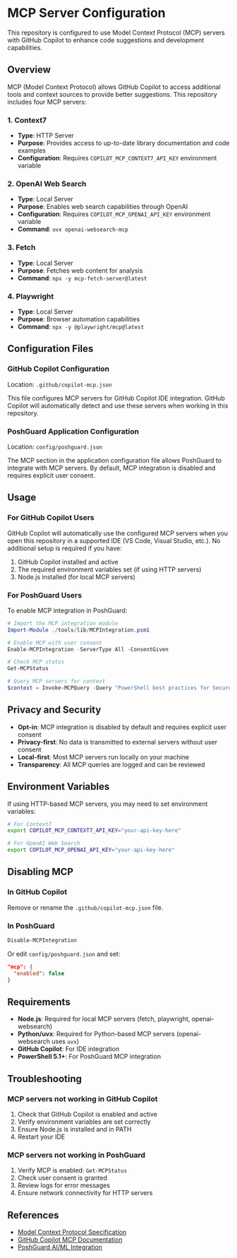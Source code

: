# MCP Server Configuration

This repository is configured to use Model Context Protocol (MCP) servers with GitHub Copilot to enhance code suggestions and development capabilities.

## Overview

MCP (Model Context Protocol) allows GitHub Copilot to access additional tools and context sources to provide better suggestions. This repository includes four MCP servers:

### 1. Context7
- **Type**: HTTP Server
- **Purpose**: Provides access to up-to-date library documentation and code examples
- **Configuration**: Requires `COPILOT_MCP_CONTEXT7_API_KEY` environment variable

### 2. OpenAI Web Search
- **Type**: Local Server
- **Purpose**: Enables web search capabilities through OpenAI
- **Configuration**: Requires `COPILOT_MCP_OPENAI_API_KEY` environment variable
- **Command**: `uvx openai-websearch-mcp`

### 3. Fetch
- **Type**: Local Server
- **Purpose**: Fetches web content for analysis
- **Command**: `npx -y mcp-fetch-server@latest`

### 4. Playwright
- **Type**: Local Server
- **Purpose**: Browser automation capabilities
- **Command**: `npx -y @playwright/mcp@latest`

## Configuration Files

### GitHub Copilot Configuration
Location: `.github/copilot-mcp.json`

This file configures MCP servers for GitHub Copilot IDE integration. GitHub Copilot will automatically detect and use these servers when working in this repository.

### PoshGuard Application Configuration
Location: `config/poshguard.json`

The MCP section in the application configuration file allows PoshGuard to integrate with MCP servers. By default, MCP integration is disabled and requires explicit user consent.

## Usage

### For GitHub Copilot Users

GitHub Copilot will automatically use the configured MCP servers when you open this repository in a supported IDE (VS Code, Visual Studio, etc.). No additional setup is required if you have:

1. GitHub Copilot installed and active
2. The required environment variables set (if using HTTP servers)
3. Node.js installed (for local MCP servers)

### For PoshGuard Users

To enable MCP integration in PoshGuard:

```powershell
# Import the MCP integration module
Import-Module ./tools/lib/MCPIntegration.psm1

# Enable MCP with user consent
Enable-MCPIntegration -ServerType All -ConsentGiven

# Check MCP status
Get-MCPStatus

# Query MCP servers for context
$context = Invoke-MCPQuery -Query "PowerShell best practices for SecureString"
```

## Privacy and Security

- **Opt-in**: MCP integration is disabled by default and requires explicit user consent
- **Privacy-first**: No data is transmitted to external servers without user consent
- **Local-first**: Most MCP servers run locally on your machine
- **Transparency**: All MCP queries are logged and can be reviewed

## Environment Variables

If using HTTP-based MCP servers, you may need to set environment variables:

```bash
# For Context7
export COPILOT_MCP_CONTEXT7_API_KEY="your-api-key-here"

# For OpenAI Web Search
export COPILOT_MCP_OPENAI_API_KEY="your-api-key-here"
```

## Disabling MCP

### In GitHub Copilot
Remove or rename the `.github/copilot-mcp.json` file.

### In PoshGuard
```powershell
Disable-MCPIntegration
```

Or edit `config/poshguard.json` and set:
```json
"mcp": {
  "enabled": false
}
```

## Requirements

- **Node.js**: Required for local MCP servers (fetch, playwright, openai-websearch)
- **Python/uvx**: Required for Python-based MCP servers (openai-websearch uses `uvx`)
- **GitHub Copilot**: For IDE integration
- **PowerShell 5.1+**: For PoshGuard MCP integration

## Troubleshooting

### MCP servers not working in GitHub Copilot
1. Check that GitHub Copilot is enabled and active
2. Verify environment variables are set correctly
3. Ensure Node.js is installed and in PATH
4. Restart your IDE

### MCP servers not working in PoshGuard
1. Verify MCP is enabled: `Get-MCPStatus`
2. Check user consent is granted
3. Review logs for error messages
4. Ensure network connectivity for HTTP servers

## References

- [Model Context Protocol Specification](https://modelcontextprotocol.io/)
- [GitHub Copilot MCP Documentation](https://docs.github.com/copilot)
- [PoshGuard AI/ML Integration](../docs/AI-ML-INTEGRATION.md)
